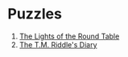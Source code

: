 # Puzzles

1. [The Lights of the Round Table](http://chrisboo.com/puzzles/LightsOfTheRoundTable.html)
2. [The T.M. Riddle's Diary](http://chrisboo.com/puzzles/Diary.html)
